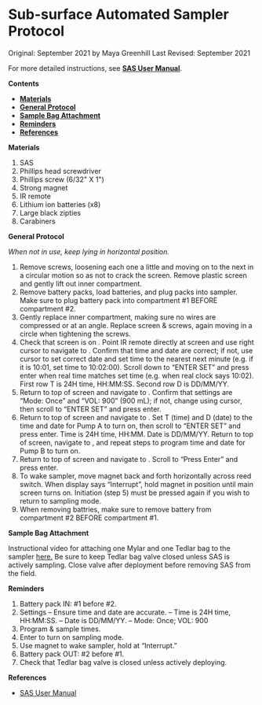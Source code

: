 # Sub-surface Automated Sampler Protocol

Original: September 2021 by Maya Greenhill
Last Revised: September 2021

For more detailed instructions, see [**SAS User Manual**](https://github.com/SilbigerLab/Protocols/blob/master/Environmental_Parameter_Protocols/Protocols/SAS_User_Manual.pdf).

**Contents**
- [**Materials**](#Materials) 
- [**General Protocol**](#GeneralProtocol) 
- [**Sample Bag Attachment**](#SampleBagAttachment)
- [**Reminders**](#Reminders)
- [**References**](#References)


<a name="Materials"></a> **Materials**

1. SAS
1. Phillips head screwdriver 
1. Phillips screw (6/32" X 1")
1. Strong magnet
1. IR remote
1. Lithium ion batteries (x8)
1. Large black zipties
1. Carabiners
 
<a name="GeneralProtocol"></a> **General Protocol**  

*When not in use, keep lying in horizontal position.* 
1. Remove screws, loosening each one a little and moving on to the next in a circular motion so as not to crack the screen. Remove plastic screen and gently lift out inner compartment. 
2. Remove battery packs, load batteries, and plug packs into sampler. Make sure to plug battery pack into compartment #1 BEFORE compartment #2. 
3. Gently replace inner compartment, making sure no wires are compressed or at an angle. Replace screen & screws, again moving in a circle when tightening the screws.
5. Check that screen is on <STATUS MENU>. Point IR remote directly at screen and use right cursor to navigate to <TIME SET>. Confirm that time and date are correct; if not, use cursor to set correct date and set time to the nearest next minute (e.g. if it is 10:01, set time to 10:02:00). Scroll down to “ENTER SET” and press enter when real time matches set time (e.g. when real clock says 10:02). First row T is 24H time, HH:MM:SS. Second row D is DD/MM/YY. 
6. Return to top of <TIME SET> screen and navigate to <SETTINGS>. Confirm that settings are “Mode: Once” and “VOL: 900” (900 mL); if not, change using cursor, then scroll to “ENTER SET” and press enter.
7. Return to top of <SETTINGS> screen and navigate to <PUMP A>. Set T (time) and D (date) to the time and date for Pump A to turn on, then scroll to “ENTER SET” and press enter. Time is 24H time, HH:MM. Date is DD/MM/YY. Return to top of <PUMP A> screen, navigate to <PUMP B>, and repeat steps to program time and date for Pump B to turn on.
8. Return to top of <PUMP B> screen and navigate to <INITIATE>. Scroll to “Press Enter” and press enter. 
9. To wake sampler, move magnet back and forth horizontally across reed switch. When display says “Interrupt”, hold magnet in position until main screen turns on. Initiation (step 5) must be pressed again if you wish to return to sampling mode.
10. When removing battries, make sure to remove battery from compartment #2 BEFORE compartment #1. 

 
<a name="SampleBagAttachment"></a> **Sample Bag Attachment**
 
Instructional video for attaching one Mylar and one Tedlar bag to the sampler [here.](https://youtu.be/R16RRaiNpqU) 
Be sure to keep Tedlar bag valve closed unless SAS is actively sampling. Close valve after deployment before removing SAS from the field. 

<a name="Reminders"></a> **Reminders** 

1. Battery pack IN: #1 before #2.
1. Settings
 – Ensure <TIME SET> time and date are accurate. 
 – Time is 24H time, HH:MM:SS.
 – Date is DD/MM/YY.
 – Mode: Once; VOL: 900
1. Program <PUMP A> & <PUMP B> sample times.
1. Enter <INITIATE> to turn on sampling mode.
1. Use magnet to wake sampler, hold at “Interrupt.”
1. Battery pack OUT: #2 before #1. 
1. Check that Tedlar bag valve is closed unless actively deploying.
 
<a name="References"></a> **References** 
 
 * [SAS User Manual](https://github.com/SilbigerLab/Protocols/blob/master/Environmental_Parameter_Protocols/Protocols/SAS_User_Manual.pdf)
